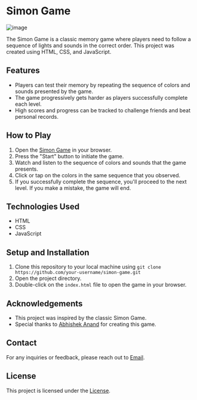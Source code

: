 # Simon Game

![image](https://github.com/abhishekanandok/SimonGame/assets/112304737/a67c286c-a154-4cf9-b585-5a355bcc7350)


The Simon Game is a classic memory game where players need to follow a sequence of lights and sounds in the correct order. This project was created using HTML, CSS, and JavaScript.

## Features

- Players can test their memory by repeating the sequence of colors and sounds presented by the game.
- The game progressively gets harder as players successfully complete each level.
- High scores and progress can be tracked to challenge friends and beat personal records.

## How to Play

1. Open the [Simon Game](https://abhishekanandok.github.io/SimonGame) in your browser.
2. Press the "Start" button to initiate the game.
3. Watch and listen to the sequence of colors and sounds that the game presents.
4. Click or tap on the colors in the same sequence that you observed.
5. If you successfully complete the sequence, you'll proceed to the next level. If you make a mistake, the game will end.

## Technologies Used

- HTML
- CSS
- JavaScript

## Setup and Installation

1. Clone this repository to your local machine using `git clone https://github.com/your-username/simon-game.git`
2. Open the project directory.
3. Double-click on the `index.html` file to open the game in your browser.


## Acknowledgements

- This project was inspired by the classic Simon Game.
- Special thanks to [Abhishek Anand](https://github.com/abhishekanandok) for creating this game.

## Contact

For any inquiries or feedback, please reach out to [Email](mailto:abhishekanandok@email.com).

## License

This project is licensed under the [License](LICENSE).
